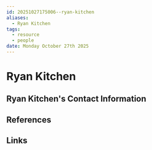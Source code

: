 ```yaml
---
id: 20251027175006--ryan-kitchen
aliases:
  - Ryan Kitchen
tags:
  - resource
  - people
date: Monday October 27th 2025
---
```

# Ryan Kitchen

## Ryan Kitchen's Contact Information

## References

## Links




